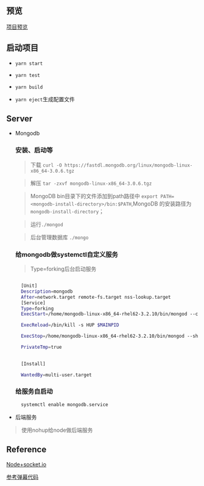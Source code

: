 ## 预览

[项目预览](http://47.103.206.38:8080/)

## 启动项目

 - `yarn start`


 - `yarn test`


 - `yarn build`


 - `yarn eject`生成配置文件


## Server
  
  - Mongodb

    ### 安装、启动等

        
      > 下载 `curl -O https://fastdl.mongodb.org/linux/mongodb-linux-x86_64-3.0.6.tgz `

      
      > 解压 `tar -zxvf mongodb-linux-x86_64-3.0.6.tgz`

      > MongoDB bin目录下的文件添加到path路径中 `export PATH=<mongodb-install-directory>/bin:$PATH`,MongoDB 的安装路径为
      `mongodb-install-directory`；

      > 运行`./mongod`

      > 后台管理数据库 `./mongo`

    
    ### 给mongodb做systemctl自定义服务
        
    > Type=forking后台启动服务

    ```sh

      [Unit]
      Description=mongodb
      After=network.target remote-fs.target nss-lookup.target
      [Service]
      Type=forking
      ExecStart=/home/mongodb-linux-x86_64-rhel62-3.2.10/bin/mongod --config  /home/mongodb-linux-x86_64-rhel62-3.2.10/mongodb.conf

      ExecReload=/bin/kill -s HUP $MAINPID

      ExecStop=/home/mongodb-linux-x86_64-rhel62-3.2.10/bin/mongod --shutdown --config  /home/mongodb-linux-x86_64-rhel62-3.2/mongodb.conf

      PrivateTmp=true

      
      [Install]

      WantedBy=multi-user.target

    ```


    ### 给服务自启动
    
    ```sh
      systemctl enable mongodb.service
    ```
  
  - 后端服务 

  > 使用nohup给node做后端服务



## Reference

[Node+socket.io](https://blog.csdn.net/lizhipeng123321/article/details/79480835)

[参考弹幕代码](https://github.com/beautifulBoys/Bullet-Screen)
